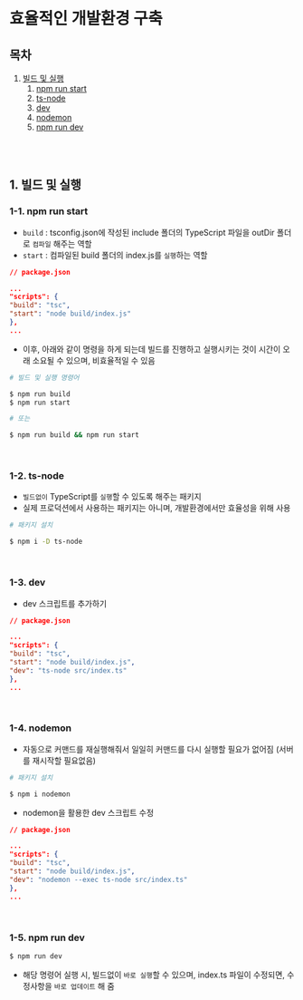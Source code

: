 # 효율적인 개발환경 구축

## 목차

1. [빌드 및 실행](#1-빌드-및-실행)
    1. [npm run start](#1-1-npm-run-start)
    2. [ts-node](#1-2-ts-node)
    3. [dev](#1-3-dev)
    4. [nodemon](#1-4-nodemon)
    5. [npm run dev](#1-5-npm-run-dev)

<br/>
<br/>

## 1. 빌드 및 실행

### 1-1. npm run start

- `build` : tsconfig.json에 작성된 include 폴더의 TypeScript 파일을 outDir 폴더로 `컴파일` 해주는 역할
- `start` : 컴파일된 build 폴더의 index.js를 `실행`하는 역할

```json
// package.json

...
"scripts": {
"build": "tsc",
"start": "node build/index.js"
},
...
```

- 이후, 아래와 같이 명령을 하게 되는데 빌드를 진행하고 실행시키는 것이 시간이 오래 소요될 수 있으며, 비효율적일 수 있음

```bash
# 빌드 및 실행 명령어

$ npm run build
$ npm run start

# 또는

$ npm run build && npm run start
```

<br/>

### 1-2. ts-node

- `빌드없이` TypeScript를 `실행`할 수 있도록 해주는 패키지
- 실제 프로덕션에서 사용하는 패키지는 아니며, 개발환경에서만 효율성을 위해 사용

```bash
# 패키지 설치

$ npm i -D ts-node
```

<br/>

### 1-3. dev

- dev 스크립트를 추가하기

```json
// package.json

...
"scripts": {
"build": "tsc",
"start": "node build/index.js",
"dev": "ts-node src/index.ts"
},
...
```

<br/>

### 1-4. nodemon

- 자동으로 커맨드를 재실행해줘서 일일히 커맨드를 다시 실행할 필요가 없어짐 (서버를 재시작할 필요없음)

```bash
# 패키지 설치

$ npm i nodemon
```

- nodemon을 활용한 dev 스크립트 수정

```json
// package.json

...
"scripts": {
"build": "tsc",
"start": "node build/index.js",
"dev": "nodemon --exec ts-node src/index.ts"
},
...
```

<br/>

### 1-5. npm run dev

```bash
$ npm run dev
```

- 해당 명령어 실행 시, 빌드없이 `바로 실행`할 수 있으며, index.ts 파일이 수정되면, 수정사항을 `바로 업데이트` 해 줌

